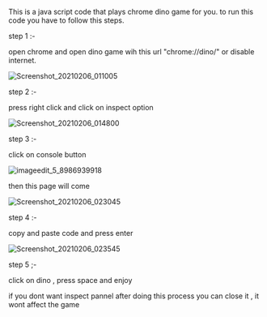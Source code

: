 This is a java script code that plays chrome dino game for you.
to run this code you have to follow this steps.

step 1 :-

open chrome and open dino game wih this url "chrome://dino/" or disable internet.

![Screenshot_20210206_011005](https://user-images.githubusercontent.com/70370670/107048484-02fe5880-67ef-11eb-84c8-8b44fab4c67e.png)

step 2 :-

press right click and click on inspect option 

![Screenshot_20210206_014800](https://user-images.githubusercontent.com/70370670/107049110-b8c9a700-67ef-11eb-9647-9b7062db7495.png)

step 3 :-

click on console button 

![imageedit_5_8986939918](https://user-images.githubusercontent.com/70370670/107053364-bb7acb00-67f4-11eb-83d9-0a15f7bb946c.jpg)

then this page will come 

![Screenshot_20210206_023045](https://user-images.githubusercontent.com/70370670/107053756-3643e600-67f5-11eb-869b-500dc251d554.png)


step 4 :-

copy and paste code and press enter

![Screenshot_20210206_023545](https://user-images.githubusercontent.com/70370670/107054280-eb769e00-67f5-11eb-816d-f0f850a1d983.png)

step 5 ;-

click on dino , press space and enjoy

if you dont want inspect pannel after doing this process you can close it , it wont affect the game
